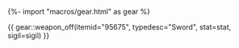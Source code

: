 {%- import "macros/gear.html" as gear %}

{{ gear::weapon_off(itemid="95675", typedesc="Sword", stat=stat, sigil=sigil) }}
